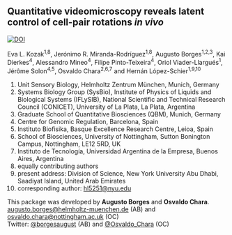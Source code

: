 ## Quantitative videomicroscopy reveals latent control of cell-pair rotations *in vivo*
[![DOI](https://zenodo.org/badge/DOI/10.5281/zenodo.7417603.svg)](https://doi.org/10.5281/zenodo.7417603)

Eva L. Kozak<sup>1,8</sup>, Jerónimo R. Miranda-Rodríguez<sup>1,8</sup>, 
Augusto Borges<sup>1,2,3</sup>, Kai Dierkes<sup>4</sup>, Alessandro Mineo<sup>4</sup>, 
Filipe Pinto-Teixeira<sup>4</sup>, Oriol Viader-Llargués<sup>1</sup>, Jérôme Solon<sup>4,5</sup>, 
Osvaldo Chara<sup>2,6,7</sup> and Hernán López-Schier<sup>1,9,10</sup>

1) Unit Sensory Biology, Helmholtz Zentrum München, Munich, Germany
2) Systems Biology Group (SysBio), Institute of Physics of Liquids and Biological Systems (IFLySIB), National Scientific and Technical Research Council (CONICET), University of La Plata, La Plata, Argentina
3) Graduate School of Quantitative Biosciences (QBM), Munich, Germany
4) Centre for Genomic Regulation, Barcelona, Spain
5) Instituto Biofisika, Basque Excellence Research Centre, Leioa, Spain
6) School of Biosciences, University of Nottingham, Sutton Bonington Campus, Nottingham, LE12 5RD, UK
7) Instituto de Tecnología, Universidad Argentina de la Empresa, Buenos Aires, Argentina
8) equally contributing authors
9) present address: Division of Science, New York University Abu Dhabi, Saadiyat Island, United Arab Emirates
10) corresponding author: hl5251@nyu.edu

This package was developed by **Augusto Borges** and **Osvaldo Chara**.  
augusto.borges@helmholtz-muenchen.de (AB) and osvaldo.chara@nottingham.ac.uk (OC)  
Twitter: [@borgesaugust](https://twitter.com/borgesaugust) (AB) and [@Osvaldo_Chara](https://twitter.com/Osvaldo_Chara) (OC)